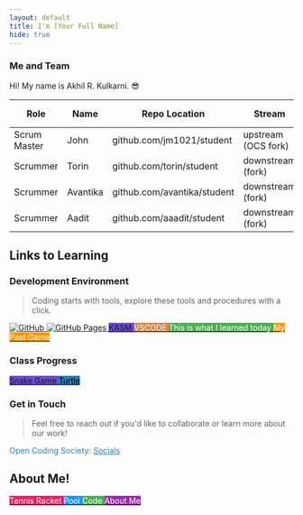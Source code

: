```yaml
---
layout: default
title: I'm [Your Full Name]
hide: true
---
```


### Me and Team

Hi! My name is Akhil R. Kulkarni. 😎

| Role         | Name     | Repo Location                       | Stream                | Repo Name |
|--------------|----------|-------------------------------------|-----------------------|-----------|
| Scrum Master | John     | github.com/jm1021/student           | upstream (OCS fork)   | student   |
| Scrummer     | Torin    | github.com/torin/student            | downstream (fork)     | student   |
| Scrummer     | Avantika | github.com/avantika/student         | downstream (fork)     | student   |
| Scrummer     | Aadit    | github.com/aaadit/student           | downstream (fork)     | student   |


## Links to Learning

### Development Environment

> Coding starts with tools, explore these tools and procedures with a click.

<a href="https://github.com/Open-Coding-Society/student">
    <img src="https://img.shields.io/badge/GitHub-181717?logo=github&logoColor=white" alt="GitHub">
</a>
<a href="https://open-coding-society.github.io/student">
    <img src="https://img.shields.io/badge/GitHub%20Pages-327FC7?logo=github&logoColor=white" alt="GitHub Pages">
</a>
<a href="https://kasm.opencodingsociety.com/" class="button small" style="background-color: #6b4bd3ff">
    KASM
</a>
<a href="https://vscode.dev/" class="button small" style="background-color: #d38a4bff">
    <span style="color: #FFFFFF">VSCODE</span>
</a>

<!-- New button for today's learning -->
<a href="https://www.markdownguide.org/cheat-sheet/" class="button small" style="background-color: #4CAF50; margin-top: 10px;">
    <span style="color: #FFFFFF">This is what I learned today</span>
</a>

<!-- New button for past game -->
<a href="https://akhilkulkarni123.github.io/Akhil_2025_1/gamify/adventureGame" class="button small" style="background-color: #FF9800; margin-top: 10px;">
    <span style="color: #FFFFFF">My Past Game</span>
</a>

<br>


### Class Progress

<a href="{{site.baseurl}}/snake" class="button small" style="background-color: #6b4bd3ff">
    Snake Game
</a>
<a href="{{site.baseurl}}/turtle" class="button small" style="background-color: #2A7DB1">
    <span style="color: #000000">Turtle</span>
</a>

<br>

<!-- Contact Section -->
### Get in Touch

> Feel free to reach out if you'd like to collaborate or learn more about our work!

<p style="color: #2A7DB1;">Open Coding Society: <a href="https://opencodingsociety.com" style="color: #2A7DB1; text-decoration: underline;">Socials</a></p>


<!-- About Me Section -->
## About Me!

<!-- Tennis Racket Button -->
<a href="https://nwscdn.com/media/wysiwyg/3kf/tennis/Well_Balanced_Tennis_Racket_For_Senior_Tennis_Players.jpg" class="button small" style="background-color: #E91E63; margin-top: 10px;">
    <span style="color: #FFFFFF">Tennis Racket</span>
</a>

<!-- Pool Button -->
<a href="https://upload.wikimedia.org/wikipedia/commons/thumb/9/92/Backyardpool.jpg/1200px-Backyardpool.jpg" class="button small" style="background-color: #2196F3; margin-top: 10px;">
    <span style="color: #FFFFFF">Pool</span>
</a>

<!-- Picture of Code Button -->
<a href="https://techcrunch.com/wp-content/uploads/2015/04/codecode.jpg" class="button small" style="background-color: #4CAF50; margin-top: 10px;">
    <span style="color: #FFFFFF">Code</span>
</a>

<a href="{{ site.baseurl }}/student/navigation/about.html" class="button small" style="background-color: #9C27B0; margin-top: 10px;">
    <span style="color: #FFFFFF">About Me</span>
</a>

